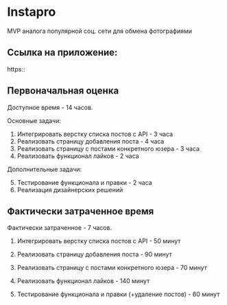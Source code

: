 # Instapro

MVP аналога популярной соц. сети для обмена фотографиями

## Ссылка на приложение:

https::

## Первоначальная оценка

Доступное время - 14 часов.

Основные задачи:

1. Интегрировать верстку списка постов с API - 3 часа
2. Реализовать страницу добавления поста - 4 часа
3. Реализовать страницу с постами конкретного юзера - 3 часа
4. Реализовать функционал лайков - 2 часа

Дополнительные задачи:

5. Тестирование функционала и правки - 2 часа
6. Реализация дизайнерских решений

## Фактически затраченное время

Фактически затраченное - 7 часов.

1. Интегрировать верстку списка постов с API - 50 минут
2. Реализовать страницу добавления поста - 90 минут
3. Реализовать страницу с постами конкретного юзера - 70 минут
4. Реализовать функционал лайков - 140 минут

5. Тестирование функционала и правки (+удаление постов) - 60 минут
